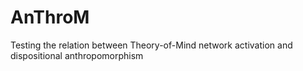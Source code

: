 # AnThroM

Testing the relation between Theory-of-Mind network activation and dispositional anthropomorphism